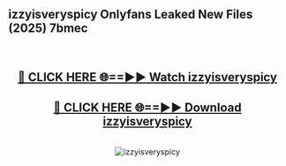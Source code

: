 <h2>izzyisveryspicy Onlyfans Leaked New Files (2025) 7bmec</h2>
<br>
<div align="center">
<h2><a href="https://mediafiles.top/izzyisveryspicy&ref=git" rel="nofollow">🔴 CLICK HERE 🌐==►► Watch izzyisveryspicy</a></h2>
<h2><a href="https://mediafiles.top/izzyisveryspicy&ref=git" rel="nofollow">🔴 CLICK HERE 🌐==►► Download izzyisveryspicy</a></h2>
<br>
<a href="https://mediafiles.top/izzyisveryspicy&ref=git" rel="nofollow" data-target="animated-image.originalLink"><img src="https://i.ibb.co.com/xMMVF88/686577567.gif" alt="izzyisveryspicy" style="max-width: 100%; display: inline-block;" data-target="animated-image.originalImage"></a>
</div>
<br>
<br>